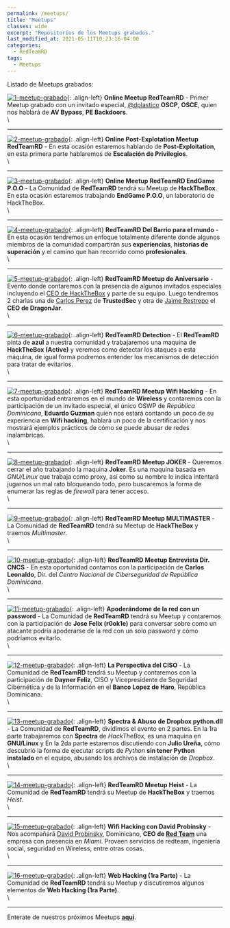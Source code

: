 ```yaml
---
permalink: /meetups/
title: "Meetups"
classes: wide
excerpt: "Repositorios de los Meetups grabados."
last_modified_at: 2021-05-11T10:23:16-04:00
categories:
  - RedTeamRD
tags:
  - Meetups
---
```


Listado de Meetups grabados:

[![1-meetup-grabado](/assets/images/main/meetups/1-meetup-grabado.jpg)](/redteamrd/Online-Meetup-RedTeamRD/){: .align-left} **Online Meetup RedTeamRD** - Primer Meetup grabado con un invitado especial, [@dplastico](https://twitter.com/dplastico) **OSCP**, **OSCE**, quien nos hablará de **AV Bypass**, **PE Backdoors**.
\
\

---

[![2-meetup-grabado](/assets/images/main/meetups/2-meetup-grabado.jpg)](/redteamrd/Online-Post-Explotation-Meetup-RedTeamRD){: .align-left} **Online Post-Explotation Meetup RedTeamRD** - En esta ocasión estaremos hablando de **Post-Exploitation**, en esta primera parte hablaremos de **Escalación de Privilegios**.
\
\

---

[![3-meetup-grabado](/assets/images/main/meetups/3-meetup-grabado.jpg)](/redteamrd/Online-Meetup-RedTeamRD-EndGame-POO){: .align-left} **Online Meetup RedTeamRD EndGame P.O.O** - La Comunidad de **RedTeamRD** tendrá su Meetup de **HackTheBox**. En esta ocasión estaremos trabajando **EndGame P.O.O**, un laboratorio de HackTheBox.
\
\

---

[![4-meetup-grabado](/assets/images/main/meetups/4-meetup-grabado.jpg)](/redteamrd/RedTeamRD-Del-Barrio-para-el-mundo){: .align-left} **RedTeamRD Del Barrio para el mundo** - En esta ocasión tendremos un enfoque totalmente diferente donde algunos miembros de la comunidad compartirán sus **experiencias**, **historias de superación** y el camino que han recorrido como **profesionales**.
\
\

---

[![5-meetup-grabado](/assets/images/main/meetups/5-meetup-grabado.jpg)](/redteamrd/RedTeamRD-Meetup-de-Aniversario){: .align-left} **RedTeamRD Meetup de Aniversario** - Evento donde contaremos con la presencia de algunos invitados especiales incluyendo el [CEO de HackTheBox](https://twitter.com/hpylarinos) y parte de su equipo. Luego tendremos 2 charlas una de [Carlos Perez](https://twitter.com/Carlos_Perez) de **TrustedSec** y otra de [Jaime Restrepo](https://twitter.com/JaimeARestrepo_) el **CEO de DragonJar**.
\
\

---

[![6-meetup-grabado](/assets/images/main/meetups/6-meetup-grabado.jpg)](/redteamrd/RedTeamRD-Detection){: .align-left} **RedTeamRD Detection** - El **RedTeamRD** pinta de **azul** a nuestra comunidad y trabajaremos una maquina de **HackTheBox (Active)** y veremos como detectar los ataques a esta máquina, de igual forma podremos entender los mecanismos de detección para tratar de evitarlos.
\
\

---

[![7-meetup-grabado](/assets/images/main/meetups/7-meetup-grabado.jpg)](/redteamrd/RedTeamRD-Meetup-Wifi-Hacking){: .align-left} **RedTeamRD Meetup Wifi Hacking** - En esta oportunidad entraremos en el mundo de **Wireless** y contaremos con la participación de un invitado especial, el único OSWP de *República Dominicana*, **Eduardo Guzman** quien nos estará contando un poco de su experiencia en **Wifi hacking**, hablará un poco de la certificación y nos mostrará ejemplos prácticos de cómo se puede abusar de redes inalambricas.
\
\

---

[![8-meetup-grabado](/assets/images/main/meetups/8-meetup-grabado.jpg)](/redteamrd/RedTeamRD-Meetup-JOKER){: .align-left} **RedTeamRD Meetup JOKER** - Queremos cerrar el año trabajando la maquina **Joker**. Es una maquina basada en *GNU/Linux* que trabaja como proxy, así como su nombre lo indica intentará jugarnos un mal rato bloqueando todo, pero buscaremos la forma de enumerar las reglas de *firewall* para tener acceso.
\
\

---

[![9-meetup-grabado](/assets/images/main/meetups/9-meetup-grabado.jpg)](/redteamrd/RedTeamRD-Meetup-MULTIMASTER){: .align-left} **RedTeamRD Meetup MULTIMASTER** - La Comunidad de **RedTeamRD** tendrá su Meetup de **HackTheBox** y traemos *Multimaster*.
\
\

---

[![10-meetup-grabado](/assets/images/main/meetups/10-meetup-grabado.jpg)](/redteamrd/RedTeamRD-Meetup-Entrevista-Dir-CNCS){: .align-left} **RedTeamRD Meetup Entrevista Dir. CNCS** - En esta oportunidad contamos con la participación de **Carlos Leonaldo**, Dir. del *Centro Nacional de Ciberseguridad de República Dominicana*.
\
\

---

[![11-meetup-grabado](/assets/images/main/meetups/11-meetup-grabado.jpg)](/redteamrd/Apoderandome-de-la-red-con-un-password){: .align-left} **Apoderándome de la red con un password** - La Comunidad de **RedTeamRD** tendrá su Meetup y contaremos con la participación de **Jose Felix (r0ok1e)** para conversar sobre como un atacante podría apoderarse de la red con un solo password y cómo podríamos evitarlo.
\
\

---

[![12-meetup-grabado](/assets/images/main/meetups/12-meetup-grabado.jpg)](/redteamrd/La-Perspectiva-del-CISO){: .align-left} **La Perspectiva del CISO** - La Comunidad de **RedTeamRD** tendrá su Meetup y contaremos con la participación de **Dayner Feliz**, CISO y Vicepresidente de Seguridad Cibernética y de la Información en el **Banco Lopez de Haro**, República Dominicana.
\
\

---

[![13-meetup-grabado](/assets/images/main/meetups/13-meetup-grabado.jpg)](/redteamrd/Spectra-y-Abuso-de-Dropbox-python-Dll){: .align-left} **Spectra & Abuso de Dropbox python.dll** - La Comunidad de **RedTeamRD**, dividimos el evento en 2 partes. En la 1ra parte trabajaremos con **Spectra** de *HackTheBox*, es una maquina en **GNU/Linux** y En la 2da parte estaremos discutiendo con **Julio Ureña**, cómo descubrió la forma de ejecutar scripts de *Python* **sin tener Python instalado** en el equipo, abusando los archivos de instalación de *Dropbox*.
\
\

---
 
[![14-meetup-grabado](/assets/images/main/meetups/14-meetup-grabado.jpg)](/redteamrd/RedTeamRD-Meetup-Heist){: .align-left} **RedTeamRD Meetup Heist** - La Comunidad de **RedTeamRD** tendrá su Meetup de **HackTheBox** y traemos *Heist*.
\
\

---

[![15-meetup-grabado](/assets/images/main/meetups/15-meetup-grabado.jpg)](/redteamrd/Wifi-Hacking-con-David-Probinsky){: .align-left} **Wifi Hacking con David Probinsky** - Nos acompañará [David Probinsky](https://twitter.com/0xOverflow), Dominicano, **CEO de [Red Team](https://www.redteam.vip/)** una empresa con presencia en *Miami*. Proveen servicios de redteam, ingeniería social, seguridad en Wireless, entre otras cosas.
\
\

---

[![16-meetup-grabado](/assets/images/main/meetups/0-meetup-grabado.jpg)](/redteamrd/Web-Hacking-1ra-Parte){: .align-left} **Web Hacking (1ra Parte)** - La Comunidad de **RedTeamRD** tendrá su Meetup y discutiremos algunos elementos de **Web Hacking (1ra Parte)**.
\
\

---

Enterate de nuestros próximos Meetups **[aquí](https://www.meetup.com/es-ES/Hack-The-Box-Santo-Domingo-Meetup)**.